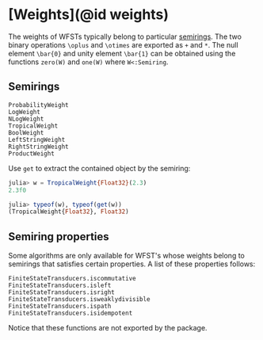 # [Weights](@id weights)

The weights of WFSTs typically belong to particular [semirings](https://en.wikipedia.org/wiki/Semiring).
The two binary operations ``\oplus`` and ``\otimes`` are exported as `+` and `*`.
The null element ``\bar{0}`` and unity element ``\bar{1}`` can be obtained using the functions `zero(W)` and `one(W)` where `W<:Semiring`.

## Semirings

```@docs
ProbabilityWeight
LogWeight
NLogWeight
TropicalWeight
BoolWeight
LeftStringWeight
RightStringWeight
ProductWeight
```

Use `get` to extract the contained object by the semiring:
```julia
julia> w = TropicalWeight{Float32}(2.3)
2.3f0

julia> typeof(w), typeof(get(w))
(TropicalWeight{Float32}, Float32)

```

## Semiring properties

Some algorithms are only available for WFST's whose weights belong to semirings that satisfies certain properties.
A list of these properties follows:

```@docs
FiniteStateTransducers.iscommutative
FiniteStateTransducers.isleft
FiniteStateTransducers.isright
FiniteStateTransducers.isweaklydivisible
FiniteStateTransducers.ispath
FiniteStateTransducers.isidempotent
```
Notice that these functions are not exported by the package.
